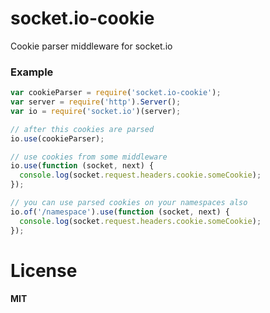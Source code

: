 socket.io-cookie
================

Cookie parser middleware for socket.io

### Example

```Javascript
var cookieParser = require('socket.io-cookie');
var server = require('http').Server();
var io = require('socket.io')(server);

// after this cookies are parsed
io.use(cookieParser);

// use cookies from some middleware
io.use(function (socket, next) {
  console.log(socket.request.headers.cookie.someCookie);
});

// you can use parsed cookies on your namespaces also
io.of('/namespace').use(function (socket, next) {
  console.log(socket.request.headers.cookie.someCookie);
});
```

# License
**MIT**
